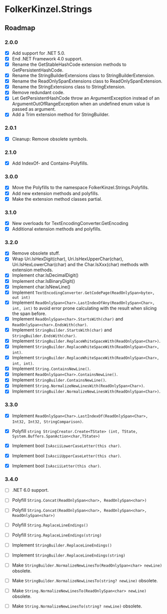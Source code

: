 ﻿# FolkerKinzel.Strings

## Roadmap

### 2.0.0
- [x] Add support for .NET 5.0.
- [x] End .NET Framework 4.0 support.
- [x] Rename the GetStableHashCode extension methods to GetPersistentHashCode.
- [x] Rename the StringBuilderExtensions class to StringBuilderExtension.
- [x] Rename the ReadOnlySpanExtensions class to ReadOnlySpanExtension.
- [x] Rename the StringExtensions class to StringExtension.
- [x] Remove redundant code.
- [x] Let GetPersistentHashCode throw an ArgumentException instead of an ArgumentOutOfRangeException 
when an undefined enum value is passed as argument.
- [x] Add a Trim extension method for StringBuilder.

### 2.0.1
- [x] Cleanup: Remove obsolete symbols.

### 2.1.0
- [x] Add IndexOf- and Contains-Polyfills. 

### 3.0.0
- [x] Move the Polyfills to the namespace FolkerKinzel.Strings.Polyfills.
- [x] Add new extension methods and polyfills.
- [x] Make the extension method classes partial.

### 3.1.0
- [x] New overloads for TextEncodingConverter.GetEncoding
- [x] Additional extension methods and polyfills.

### 3.2.0
- [x] Remove obsolete stuff.
- [x] Wrap Uri.IsHexDigit(char), Uri.IsHexUpperChar(char), Uri.IsHexLowerChar(char) and the
 Char.IsXxx(char) methods with extension methods.
- [x] Implement char.IsDecimalDigit()
- [x] Implement char.IsBinaryDigit()
- [x] Implement char.IsNewLine()
- [x] Implement `TextEncodingConverter.GetCodePage(ReadOnlySpan<byte>, out int)`
- [x] Implement `ReadOnlySpan<Char>.LastIndexOfAny(ReadOnlySpan<Char>, int, int)` to avoid error 
prone calculating with the result when slicing the span before.
- [x] Implement `ReadOnlySpan<char>.StartsWith(char)` and `ReadOnlySpan<char>.EndsWith(char)`.
- [x] Implement `StringBuilder.StartsWith(char)` and `StringBuilder.EndsWith(char)`.
- [x] Implement `StringBuilder.ReplaceWhiteSpaceWith(ReadOnlySpan<Char>)`.
- [x] Implement `StringBuilder.ReplaceWhiteSpaceWith(ReadOnlySpan<Char>, int)`.
- [x] Implement `StringBuilder.ReplaceWhiteSpaceWith(ReadOnlySpan<Char>, int, int)`.
- [x] Implement `String.ContainsNewLine()`.
- [x] Implement `ReadOnlySpan<Char>.ContainsNewLine()`.
- [x] Implement `StringBuilder.ContainsNewLine()`.
- [x] Implement `String.NormalizeNewLinesWith(ReadOnlySpan<Char>)`.
- [x] Implement `StringBuilder.NormalizeNewLinesWith(ReadOnlySpan<Char>)`.

### 3.3.0
- [x] Implement `ReadOnlySpan<Char>.LastIndexOf(ReadOnlySpan<Char>, Int32, Int32, StringComparison)`.
- [x] Polyfill `string StringCreator.Create<TState> (int, TState, System.Buffers.SpanAction<char,TState>)`
- [x] Implement bool `IsAsciiLowerCaseLetter(this char)`.
- [x] Implement bool `IsAsciiUpperCaseLetter(this char)`.
- [x] Implement bool `IsAsciiLetter(this char)`.


 ### 3.4.0
- [ ] .NET 6.0 support.
- [ ] Polyfill `String.Concat(ReadOnlySpan<char>, ReadOnlySpan<char>)`
- [ ] Polyfill `String.Concat(ReadOnlySpan<char>, ReadOnlySpan<char>, ReadOnlySpan<char>)`
- [ ] Polyfill `String.ReplaceLineEndings()`
- [ ] Polyfill `String.ReplaceLineEndings(string)`
- [ ] Implement `StringBuilder.ReplaceLineEndings()`
- [ ] Implement `StringBuilder.ReplaceLineEndings(string)`
- [ ] Make `StringBuilder.NormalizeNewLinesTo(ReadOnlySpan<char> newLine)` obsolete.
- [ ] Make `StringBuilder.NormalizeNewLinesTo(string? newLine)` obsolete.
- [ ] Make `String.NormalizeNewLinesTo(ReadOnlySpan<char> newLine)` obsolete.
- [ ] Make `String.NormalizeNewLinesTo(string? newLine)` obsolete.

